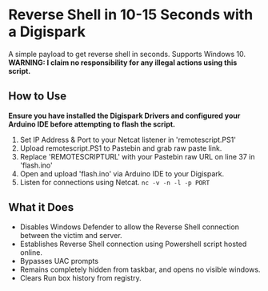 # Reverse Shell in 10-15 Seconds with a Digispark
A simple payload to get reverse shell in seconds. Supports Windows 10.
**WARNING: I claim no responsibility for any illegal actions using this script.**

## How to Use
**Ensure you have installed the Digispark Drivers and configured your Arduino IDE before attempting to flash the script.**
1. Set IP Address & Port to your Netcat listener in 'remotescript.PS1'
2. Upload remotescript.PS1 to Pastebin and grab raw paste link. 
3. Replace 'REMOTESCRIPTURL' with your Pastebin raw URL on line 37 in 'flash.ino'
4. Open and upload 'flash.ino' via Arduino IDE to your Digispark.
5. Listen for connections using Netcat. `nc -v -n -l -p PORT`

## What it Does
- Disables Windows Defender to allow the Reverse Shell connection between the victim and server.
- Establishes Reverse Shell connection using Powershell script hosted online.
- Bypasses UAC prompts
- Remains completely hidden from taskbar, and opens no visible windows.
- Clears Run box history from registry.

